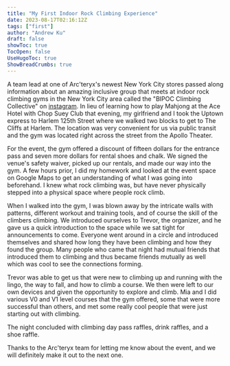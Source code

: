 ```yaml
---
title: "My First Indoor Rock Climbing Experience"
date: 2023-08-17T02:16:12Z
tags: ["first"]
author: "Andrew Ku"
draft: false
showToc: true
TocOpen: false
UseHugoToc: true
ShowBreadCrumbs: true
---
```


A team lead at one of Arc'teryx's newest New York City stores passed along information about an amazing inclusive group that meets at indoor rock climbing gyms in the New York City area called the "BIPOC Climbing Collective" on [instagram](https://www.instagram.com/bipocclimbingcollective/). In lieu of learning how to play Mahjong at the Ace Hotel with Chop Suey Club that evening, my girlfriend and I took the Uptown express to Harlem 125th Street where we walked two blocks to get to The Cliffs at Harlem. The location was very convenient for us via public transit and the gym was located right across the street from the Apollo Theater. 

For the event, the gym offered a discount of fifteen dollars for the entrance pass and seven more dollars for rental shoes and chalk. We signed the venue's safety waiver, picked up our rentals, and made our way into the gym. A few hours prior, I did my homework and looked at the event space on Google Maps to get an understanding of what I was going into beforehand. I knew what rock climbing was, but have never physically stepped into a physical space where people rock climb.

When I walked into the gym, I was blown away by the intricate walls with patterns, different workout and training tools, and of course the skill of the climbers climbing. We introduced ourselves to Trevor, the organizer, and he gave us a quick introduction to the space while we sat tight for announcements to come. Everyone went around in a circle and introduced themselves and shared how long they have been climbing and how they found the group. Many people who came that night had mutual friends that introduced them to climbing and thus became friends mutually as well which was cool to see the connections forming. 

Trevor was able to get us that were new to climbing up and running with the lingo, the way to fall, and how to climb a course. We then were left to our own devices and given the opportunity to explore and climb.
Mia and I did various V0 and V1 level courses that the gym offered, some that were more successful than others, and met some really cool people that were just starting out with climbing. 

The night concluded with climbing day pass raffles, drink raffles, and a shoe raffle. 

Thanks to the Arc'teryx team for letting me know about the event, and we will definitely make it out to the next one. 
